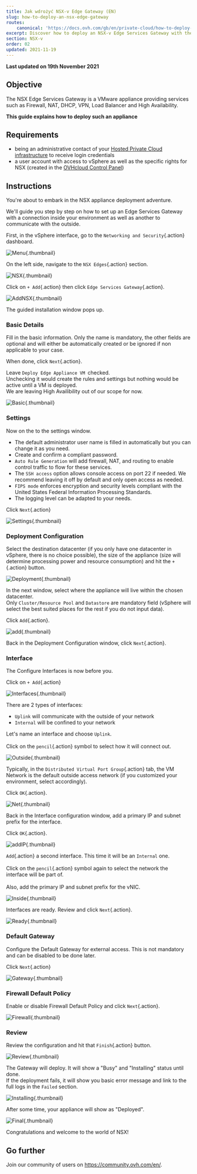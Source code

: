 ```yaml
---
title: Jak wdrożyć NSX-v Edge Gateway (EN)
slug: how-to-deploy-an-nsx-edge-gateway
routes:
    canonical: 'https://docs.ovh.com/gb/en/private-cloud/how-to-deploy-an-nsx-edge-gateway/'
excerpt: Discover how to deploy an NSX-v Edge Services Gateway with the vSphere interface
section: NSX-v
order: 02
updated: 2021-11-19
---
```


**Last updated on 19th November 2021**

## Objective

The NSX Edge Services Gateway is a VMware appliance providing services such as Firewall, NAT, DHCP, VPN, Load Balancer and High Availability.

**This guide explains how to deploy such an appliance**

## Requirements

- being an administrative contact of your [Hosted Private Cloud infrastructure](https://www.ovhcloud.com/pl/enterprise/products/hosted-private-cloud/) to receive login credentials
- a user account with access to vSphere as well as the specific rights for NSX (created in the [OVHcloud Control Panel](https://www.ovh.com/auth/?action=gotomanager&from=https://www.ovh.pl/&ovhSubsidiary=pl))

## Instructions

You're about to embark in the NSX appliance deployment adventure.   

We'll guide you step by step on how to set up an Edge Services Gateway with a connection inside your environment as well as another to communicate with the outside.   

First, in the vSphere interface, go to the `Networking and Security`{.action} dashboard.

![Menu](images/en01dash.png){.thumbnail}

On the left side, navigate to the `NSX Edges`{.action} section.

![NSX](images/en02nsx.png){.thumbnail}

Click on `+ Add`{.action} then click `Edge Services Gateway`{.action}.

![AddNSX](images/en03add.png){.thumbnail}

The guided installation  window pops up.

### Basic Details

Fill in the basic information. Only the name is mandatory, the other fields are optional and will either be automatically created or be ignored if non applicable to your case.

When done, click `Next`{.action}.

Leave `Deploy Edge Appliance VM `checked.<br>
Unchecking it would create the rules and settings but nothing would be active until a VM is deployed.<br>
We are leaving High Availibility out of our scope for now.

![Basic](images/en04basic.png){.thumbnail}

### Settings

Now on the to the settings window.

- The default administrator user name is filled in automatically but you can change it as you need.    
- Create and confirm a compliant password.    
- `Auto Rule Generation` will add firewall, NAT, and routing to enable control traffic to flow for these services.   
- The `SSH access` option allows console access on port 22 if needed. We recommend leaving it off by default and only open access as needed.     
- `FIPS mode` enforces encryption and security levels compliant with the United States Federal Information Processing Standards.     
- The logging level can be adapted to your needs.

Click `Next`{.action}

![Settings](images/en05settings.png){.thumbnail}

### Deployment Configuration

Select the destination datacenter (if you only have one datacenter in vSphere, there is no choice possible), the size of the appliance (size will determine processing power and resource consumption) and hit the `+`{.action} button.

![Deployment](images/en06deploy.png){.thumbnail}

In the next window, select where the appliance will live within the chosen datacenter.  
Only `Cluster/Resource Pool` and `Datastore` are mandatory field (vSphere will select the best suited places for the rest if you do not input data).

Click `Add`{.action}.

![add](images/en07add.png){.thumbnail}

Back in the Deployment Configuration window, click `Next`{.action}.

### Interface

The Configure Interfaces is now before you.

Click on `+ Add`{.action}

![Interfaces](images/en08inter.png){.thumbnail}

There are 2 types of interfaces:

- `Uplink` will communicate with the outside of your network
- `Internal` will be confined to your network

Let's name an interface and choose `Uplink`.<br>   
Click on the `pencil`{.action} symbol to select how it will connect out.

![Outside](images/en09out.png){.thumbnail}

Typically, in the `Distributed Virtual Port Group`{.action} tab, the VM Network is the default outside access network (if you customized your environment, select accordingly).

Click `OK`{.action}.

![Net](images/en10standard.png){.thumbnail}

Back in the Interface configuration window, add a primary IP and subnet prefix for the interface.

Click `OK`{.action}.

![addIP](images/en10standard02.png){.thumbnail}

`Add`{.action} a second interface. This time it will be an `Internal` one.<br>   
Click on the `pencil`{.action} symbol again to select the network the interface will be part of.<br>    
Also, add the primary IP and subnet prefix for the vNIC.

![Inside](images/en11in.png){.thumbnail}

Interfaces are ready. Review and click `Next`{.action}.

![Ready](images/en12ready.png){.thumbnail}

### Default Gateway

Configure the Default Gateway for external access. This is not mandatory and can be disabled to be done later.

Click `Next`{.action}

![Gateway](images/en13gw.png){.thumbnail}

### Firewall Default Policy

Enable or disable Firewall Default Policy and click `Next`{.action}.

![Firewall](images/en14fw.png){.thumbnail}

### Review

Review the configuration and hit that `Finish`{.action} button.

![Review](images/en15review.png){.thumbnail}

The Gateway will deploy. It will show a "Busy" and "Installing" status until done.<br> 
If the deployment fails, it will show you basic error message and link to the full logs in the `Failed` section.

![Installing](images/en16busy.png){.thumbnail}

After some time, your appliance will show as "Deployed".

![Final](images/en17done.png){.thumbnail}

Congratulations and welcome to the world of NSX!   

## Go further

Join our community of users on <https://community.ovh.com/en/>.
